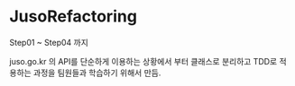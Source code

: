 # JusoRefactoring

Step01 ~ Step04 까지 

juso.go.kr 의 API를 단순하게 이용하는 상황에서 부터 클래스로 분리하고 TDD로 적용하는 과정을 팀원들과 학습하기 위해서 만듬.
